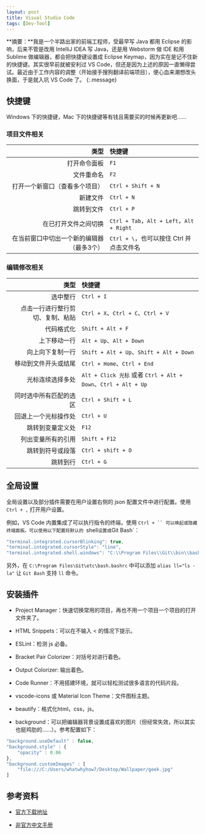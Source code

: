 ```yaml
---
layout: post
title: Visual Studio Code
tags: [Dev-Tool]
---
```


**摘要：**我是一个半路出家的前端工程师，受最早写 Java 都用 Eclipse 的影响，后来不管是改用 IntelliJ IDEA 写 Java，还是用 Webstorm 做 IDE 和用 Sublime 做编辑器，都会把快捷键设置成 Eclipse Keymap，因为实在是记不住新的快捷键。其实很早前就被安利过 VS Code，但还是因为上述的原因一直懒得尝试。最近由于工作内容的调整（开始接手搜狗翻译前端项目），便心血来潮想改头换面，于是就入坑 VS Code 了。
{:.message}

## 快捷键

Windows 下的快捷键，Mac 下的快捷键等有钱且需要买的时候再更新吧……

### 项目文件相关

| 类型 | 快捷键 |
| ---: | :--- |
| 打开命令面板 | `F1` |
| 文件重命名 | `F2` |
| 打开一个新窗口（查看多个项目） | `Ctrl + Shift + N` |
| 新建文件 | `Ctrl + N` |
| 跳转到文件 | `Ctrl + P` |
| 在已打开文件之间切换 | `Ctrl + Tab`，`Alt + Left`，`Alt + Right` |
| 在当前窗口中切出一个新的编辑器（最多3个）| `Ctrl + \`，也可以按住 Ctrl 并点击文件名 |

### 编辑修改相关

| 类型 | 快捷键 |
| ---: | :--- |
| 选中整行 | `Ctrl + I` |
| 点击一行进行整行剪切、复制、粘贴 | `Ctrl + X`、`Ctrl + C`、`Ctrl + V` |
| 代码格式化 | `Shift + Alt + F` |
| 上下移动一行 | `Alt + Up`、`Alt + Down` |
| 向上向下复制一行 | `Shift + Alt + Up`、`Shift + Alt + Down` |
| 移动到文件开头或结尾 | `Ctrl + Home`、`Ctrl + End` |
| 光标连续选择多处 | `Alt + Click 光标` 或者 `Ctrl + Alt + Down`、`Ctrl + Alt + Up` |
| 同时选中所有匹配的选区 | `Ctrl + Shift + L` |
| 回退上一个光标操作处 | `Ctrl + U` |
| 跳转到变量定义处 | `F12` |
| 列出变量所有的引用 | `Shift + F12` |
| 跳转到符号或段落 | `Ctrl + shift + O` |
| 跳转到行 | `Ctrl + G` |

## 全局设置

全局设置以及部分插件需要在用户设置右侧的 json 配置文件中进行配置。使用 `Ctrl + ,` 打开用户设置。

例如，VS Code 内置集成了可以执行指令的终端，使用 `Ctrl + `` 可以唤起或隐藏终端面板。可以使用以下配置将默认的 `shell` 设置成 `Git Bash`：

```js
"terminal.integrated.cursorBlinking": true,
"terminal.integrated.cursorStyle": "line",
"terminal.integrated.shell.windows": "C:\\Program Files\\Git\\bin\\bash.exe"
```

另外，在‪ `C:\Program Files\Git\etc\bash.bashrc` 中可以添加 `alias ll="ls -la"` 让 `Git Bash` 支持 `ll` 命令。


## 安装插件

* Project Manager：快速切换常用的项目，再也不用一个项目一个项目的打开文件夹了。

* HTML Snippets：可以在不输入 < 的情况下提示。

* ESLint：检测 js 必备。

* Bracket Pair Colorizer：对括号对进行着色。

* Output Colorizer: 输出着色。

* Code Runner：不用搭建环境，就可以轻松测试很多语言的代码片段。

* vscode-icons 或 Material Icon Theme：文件图标主题。

* beautify：格式化html，css，js。

* background：可以把编辑器背景设置成喜欢的图片（但经常失效，所以其实也挺鸡肋的……）。参考配置如下：
```js
"background.useDefault" : false,
"background.style" : {
    "opacity" : 0.06
},
"background.customImages" : [
    "file:///C:/Users/whatwhyhow7/Desktop/Wallpaper/geek.jpg"
]
```

## 参考资料

* [官方下载地址](https://code.visualstudio.com/)

* [非官方中文手册](https://jeasonstudio.gitbooks.io/vscode-cn-doc/content/)